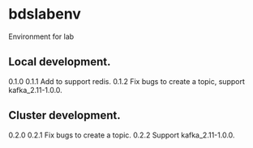 # bdslabenv
Environment for lab

## Local development.
0.1.0
0.1.1 Add to support redis.
0.1.2 Fix bugs to create a topic, support kafka_2.11-1.0.0.

## Cluster development.
0.2.0
0.2.1 Fix bugs to create a topic.
0.2.2 Support kafka_2.11-1.0.0.